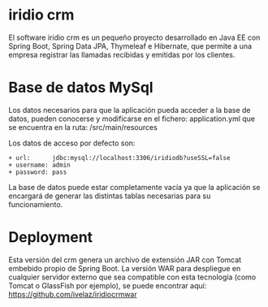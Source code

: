# iridio crm
El software iridio crm es un pequeño proyecto desarrollado en Java EE con Spring Boot, Spring Data JPA, Thymeleaf e Hibernate, que permite a una empresa registrar las llamadas recibidas y emitidas por los clientes. 

# Base de datos MySql
Los datos necesarios para que la aplicación pueda acceder a la base de datos, pueden conocerse y modificarse en el fichero: application.yml que se encuentra en la ruta: /src/main/resources

Los datos de acceso por defecto son:

    + url:      jdbc:mysql://localhost:3306/iridiodb?useSSL=false
    + username: admin
    + password: pass
    
La base de datos puede estar completamente vacía ya que la aplicación se encargará de generar las distintas tablas necesarias para su funcionamiento.

# Deployment
Esta versión del crm genera un archivo de extensión JAR con Tomcat embebido propio de Spring Boot. La versión WAR para despliegue en cualquier servidor externo que sea compatible con esta tecnología (como Tomcat o GlassFish por ejemplo), se puede encontrar aquí: https://github.com/ivelaz/iridiocrmwar


